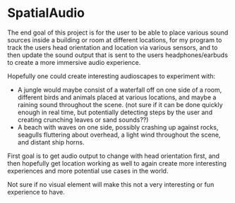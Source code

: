 # SpatialAudio
The end goal of this project is for the user to be able to place various sound sources inside a building or room at different locations,
for my program to track the users head orientation and location via various sensors, and to then update the sound output that is sent to 
the users headphones/earbuds to create a more immersive audio experience.

Hopefully one could create interesting audioscapes to experiment with:
- A jungle would maybe consist of a waterfall off on one side of a room,
different birds and animals placed at various locations, and maybe a raining sound throughout the scene.
  (not sure if it can be done quickly enough in real time, but potentially detecting steps by the user and creating
  crunching leaves or sand sounds??)
- A beach with waves on one side, possibly crashing up against rocks, seagulls fluttering about overhead,
  a light wind throughout the scene, and distant ship horns.

First goal is to get audio output to change with head orientation first, and then hopefully get 
location working as well to again create more interesting experiences and more potential use cases in the world.

Not sure if no visual element will make this not a very interesting or fun experience to have.
